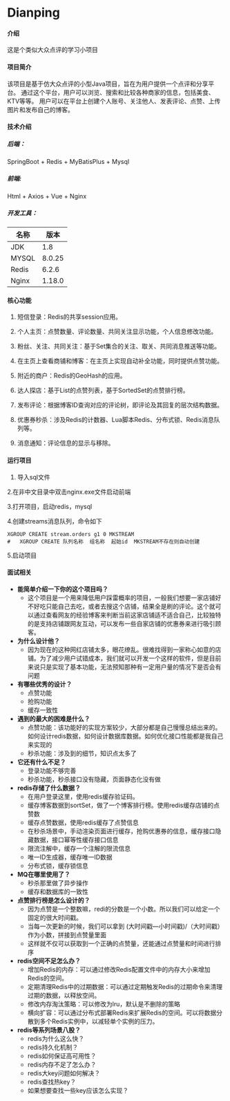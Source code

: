 # Dianping

#### 介绍
这是个类似大众点评的学习小项目

#### 项目简介
该项目是基于仿大众点评的小型Java项目，旨在为用户提供一个点评和分享平台。
通过这个平台，用户可以浏览、搜索和比较各种商家的信息，包括美食、KTV等等。
用户可以在平台上创建个人账号、关注他人、发表评论、点赞、上传图片和发布自己的博客。

#### 技术介绍

##### 后端：
SpringBoot +  Redis + MyBatisPlus + Mysql
##### 前端:
Html + Axios + Vue + Nginx
##### 开发工具：
|名称|版本|
|---|---|
|JDK|1.8|
|MYSQL|8.0.25|
|Redis|6.2.6|
|Nginx|1.18.0|

#### 核心功能
1.  短信登录：Redis的共享session应用。

2.  个人主页：点赞数量、评论数量、共同关注显示功能，个人信息修改功能。

3.  粉丝、关注、共同关注：基于Set集合的关注、取关、共同消息推送等功能。

4.  在主页上查看商铺和博客：在主页上实现自动补全功能，同时提供点赞功能。

5.  附近的商户：Redis的GeoHash的应用。

6.  达人探店：基于List的点赞列表，基于SortedSet的点赞排行榜。

7.  发布评论：根据博客ID查询对应的评论树，即评论及其回复的层次结构数据。

8.  优惠券秒杀：涉及Redis的计数器、Lua脚本Redis、分布式锁、Redis消息队列等。

9.  消息通知：评论信息的显示与移除。
#### 运行项目
1. 导入sql文件

2.在非中文目录中双击nginx.exe文件启动前端

3.打开项目，启动redis，mysql

4.创建streams消息队列，命令如下

```
XGROUP CREATE stream.orders g1 0 MKSTREAM
#   XGROUP CREATE 队列名称  组名称  起始id  MKSTREAM不存在则自动创建

```

5.启动项目


#### 面试相关
- **能简单介绍一下你的这个项目吗？**
    - 这个项目是一个用来降低用户踩雷概率的项目，一般我们想要一家店铺好不好吃只能自己去吃，或者去搜这个店铺，结果全是刷的评论。这个就可以通过查看网友的经验博客来判断当前这家店铺适不适合自己，比较独特的是支持店铺跟网友互动，可以发布一些自家店铺的优惠券来进行吸引顾客。
- **为什么设计他？**
    - 因为现在的这种网红店铺太多，眼花缭乱。很难找得到一家称心如意的店铺。为了减少用户试错成本，我们就可以开发一个这样的软件，但是目前来说只是实现了基本功能，无法预知那种有一定用户量的情况下是否会有问题
- **有哪些优秀的设计？**
    - 点赞功能
    - 抢购功能
    - 缓存一致性
- **遇到的最大的困难是什么？**
    - 点赞功能：该功能好的实现方案较少，大部分都是自己慢慢总结出来的。如何设计redis数据，如何设计数据库数据。如何优化接口性能都是我自己来实现的
    - 秒杀功能：涉及到的细节，知识点太多了
- **它还有什么不足？**
    - 登录功能不够完善
    - 秒杀功能，秒杀接口没有隐藏，页面静态化没有做
- **redis存储了什么数据？**
    - 在用户登录这里，使用redis缓存验证码。
    - 缓存博客数据到sortSet，做了一个博客排行榜。使用redis缓存店铺的点赞数
    - 缓存点赞数据，使用redis缓存了点赞信息
    - 在秒杀场景中，手动渲染页面进行缓存，抢购优惠券的信息，缓存接口隐藏数据，接口幂等性缓存接口信息
    - 限流注解中，缓存一个注解的限流信息
    - 唯一ID生成器，缓存唯一ID数据
    - 分布式锁，缓存锁信息
- **MQ在哪里使用了？**
    - 秒杀那里做了异步操作
    - 缓存和数据库的一致性
- **点赞排行榜是怎么设计的？**
    - 因为点赞是一个整数嘛，redi的分数是一个小数。所以我们可以给定一个固定的很大时间戳。
    - 当每一次更新的时候，我们可以拿到 (大时间戳—小时间戳)/（大时间戳）作为小数，拼接到点赞量里面
    - 这样就不仅可以获取到一个正确的点赞量，还能通过点赞量和时间进行排序
- **redis空间不足怎么办？**
    - 增加Redis的内存：可以通过修改Redis配置文件中的内存大小来增加Redis的空间。
    - 定期清理Redis中的过期数据：可以通过定期触发Redis的过期命令来清理过期的数据，以释放空间。
    - 修改内存淘汰策略：可以修改为lru，默认是不删除的策略
    - 横向扩容：可以通过分布式部署Redis来扩展Redis的空间。可以将数据分散到多个Redis实例中，以减轻单个实例的压力。
- **redis等系列场景八股？**
    - redis为什么这么快？
    - redis持久化机制？
    - redis如何保证高可用性？
    - redis内存不足了怎么办？
    - redis大key问题如何解决？
    - redis查找热key？
    - 如果想要查找一些key应该怎么实现？


